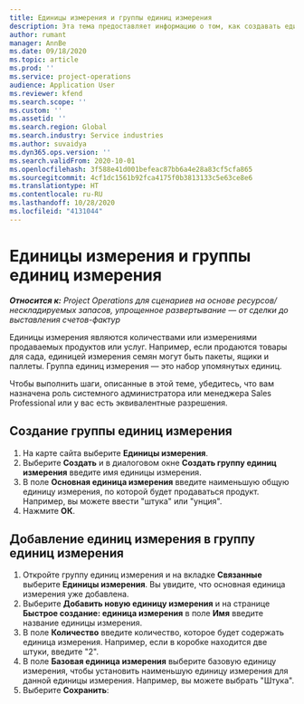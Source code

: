```yaml
---
title: Единицы измерения и группы единиц измерения
description: Эта тема предоставляет информацию о том, как создавать единицы измерения и группы единиц измерения в Dynamics 365 Project Operations.
author: rumant
manager: AnnBe
ms.date: 09/18/2020
ms.topic: article
ms.prod: ''
ms.service: project-operations
audience: Application User
ms.reviewer: kfend
ms.search.scope: ''
ms.custom: ''
ms.assetid: ''
ms.search.region: Global
ms.search.industry: Service industries
ms.author: suvaidya
ms.dyn365.ops.version: ''
ms.search.validFrom: 2020-10-01
ms.openlocfilehash: 3f588e41d001befeac87bb6a4e28a83cf5cfa865
ms.sourcegitcommit: 4cf1dc1561b92fca4175f0b3813133c5e63ce8e6
ms.translationtype: HT
ms.contentlocale: ru-RU
ms.lasthandoff: 10/28/2020
ms.locfileid: "4131044"
---
```

# <a name="units-and-unit-groups"></a>Единицы измерения и группы единиц измерения

_**Относится к:** Project Operations для сценариев на основе ресурсов/нескладируемых запасов, упрощенное развертывание — от сделки до выставления счетов-фактур_

Единицы измерения являются количествами или измерениями продаваемых продуктов или услуг. Например, если продаются товары для сада, единицей измерения семян могут быть пакеты, ящики и паллеты. Группа единиц измерения — это набор упомянутых единиц.

Чтобы выполнить шаги, описанные в этой теме, убедитесь, что вам назначена роль системного администратора или менеджера Sales Professional или у вас есть эквивалентные разрешения.

## <a name="create-a-unit-group"></a>Создание группы единиц измерения

1. На карте сайта выберите **Единицы измерения**.
2. Выберите **Создать** и в диалоговом окне **Создать группу единиц измерения** введите имя единицы измерения.
3. В поле **Основная единица измерения** введите наименьшую общую единицу измерения, по которой будет продаваться продукт. Например, вы можете ввести "штука" или "унция".
4. Нажмите **ОК**.

## <a name="add-units-to-a-unit-group"></a>Добавление единиц измерения в группу единиц измерения

1. Откройте группу единиц измерения и на вкладке **Связанные** выберите **Единицы измерения**. Вы увидите, что основная единица измерения уже добавлена.
2. Выберите **Добавить новую единицу измерения** и на странице **Быстрое создание: единица измерения** в поле **Имя** введите название единицы измерения.
3. В поле **Количество** введите количество, которое будет содержать единица измерения. Например, если в коробке находится две штуки, введите "2". 
4. В поле **Базовая единица измерения** выберите базовую единицу измерения, чтобы установить наименьшую единицу измерения для данной единицы измерения. Например, вы можете выбрать "Штука".
5. Выберите **Сохранить**:

